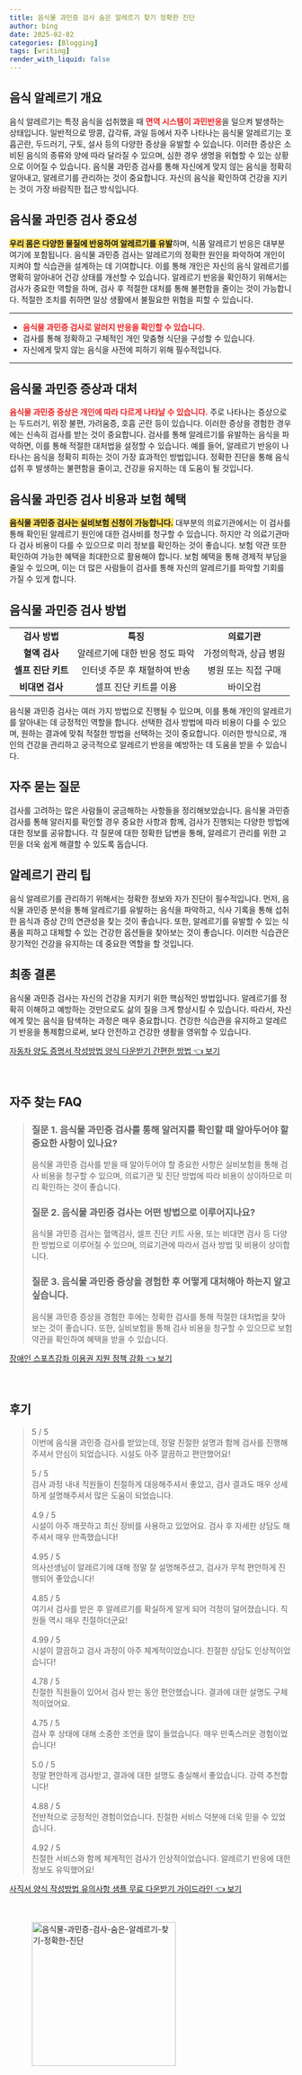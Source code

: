 ```yaml
---
title: 음식물 과민증 검사 숨은 알레르기 찾기 정확한 진단
author: bing
date: 2025-02-02
categories: [Blogging]
tags: [writing]
render_with_liquid: false
---
```



<h2 id='음식_알레르기_개요'>음식 알레르기 개요</h2>

<p>음식 알레르기는 특정 음식을 섭취했을 때 <b><span style="color: #ee2323;">면역 시스템이 과민반응</span></b>을 일으켜 발생하는 상태입니다. 일반적으로 땅콩, 갑각류, 과일 등에서 자주 나타나는 음식물 알레르기는 호흡곤란, 두드러기, 구토, 설사 등의 다양한 증상을 유발할 수 있습니다. 이러한 증상은 소비된 음식의 종류와 양에 따라 달라질 수 있으며, 심한 경우 생명을 위협할 수 있는 상황으로 이어질 수 있습니다. 음식물 과민증 검사를 통해 자신에게 맞지 않는 음식을 정확히 알아내고, 알레르기를 관리하는 것이 중요합니다. 자신의 음식을 확인하여 건강을 지키는 것이 가장 바람직한 접근 방식입니다.</p>

<h2 id='음식물_과민증_검사_중요성'>음식물 과민증 검사 중요성</h2>

<p><b><span style="background-color: #ffe066;">우리 몸은 다양한 물질에 반응하여 알레르기를 유발</span></b>하며, 식품 알레르기 반응은 대부분 여기에 포함됩니다. 음식물 과민증 검사는 알레르기의 정확한 원인을 파악하여 개인이 지켜야 할 식습관을 설계하는 데 기여합니다. 이를 통해 개인은 자신의 음식 알레르기를 명확히 알아내어 건강 상태를 개선할 수 있습니다. 알레르기 반응을 확인하기 위해서는 검사가 중요한 역할을 하며, 검사 후 적절한 대처를 통해 불편함을 줄이는 것이 가능합니다. 적절한 조치를 취하면 일상 생활에서 불필요한 위험을 피할 수 있습니다.</p>

<hr />

<ul>
    <li><b><span style="color: #ee2323;">음식물 과민증 검사로 알러지 반응을 확인할 수 있습니다.</span></b></li>
    <li>검사를 통해 정확하고 구체적인 개인 맞춤형 식단을 구성할 수 있습니다.</li>
    <li>자신에게 맞지 않는 음식을 사전에 피하기 위해 필수적입니다.</li>
</ul>

<hr />

<h2 id='음식물_과민증_증상과_대처'>음식물 과민증 증상과 대처</h2>

<p><b><span style="color: #ee2323;">음식물 과민증 증상은 개인에 따라 다르게 나타날 수 있습니다.</span></b> 주로 나타나는 증상으로는 두드러기, 위장 불편, 가려움증, 호흡 곤란 등이 있습니다. 이러한 증상을 경험한 경우에는 신속히 검사를 받는 것이 중요합니다. 검사를 통해 알레르기를 유발하는 음식을 파악하면, 이를 통해 적절한 대처법을 설정할 수 있습니다. 예를 들어, 알레르기 반응이 나타나는 음식을 정확히 피하는 것이 가장 효과적인 방법입니다. 정확한 진단을 통해 음식 섭취 후 발생하는 불편함을 줄이고, 건강을 유지하는 데 도움이 될 것입니다.</p>

<h2 id='음식물_과민증_검사_비용과_보험_혜택'>음식물 과민증 검사 비용과 보험 혜택</h2>

<p><b><span style="background-color: #ffe066;">음식물 과민증 검사는 실비보험 신청이 가능합니다.</span></b> 대부분의 의료기관에서는 이 검사를 통해 확인된 알레르기 원인에 대한 검사비를 청구할 수 있습니다. 하지만 각 의료기관마다 검사 비용이 다를 수 있으므로 미리 정보를 확인하는 것이 좋습니다. 보험 약관 또한 확인하여 가능한 혜택을 최대한으로 활용해야 합니다. 보험 혜택을 통해 경제적 부담을 줄일 수 있으며, 이는 더 많은 사람들이 검사를 통해 자신의 알레르기를 파악할 기회를 가질 수 있게 합니다.</p>

<h2 id='음식물_과민증_검사_방법'>음식물 과민증 검사 방법</h2>

<table>
    <tr>
        <td style="text-align: center; height: 17px;"><b>검사 방법</b></td>
        <td style="text-align: center; height: 17px;"><b>특징</b></td>
        <td style="text-align: center; height: 17px;"><b>의료기관</b></td>
    </tr>
    <tr>
        <td style="text-align: center; height: 17px;"><b>혈액 검사</b></td>
        <td style="text-align: center; height: 17px;">알레르기에 대한 반응 정도 파악</td>
        <td style="text-align: center; height: 17px;">가정의학과, 상급 병원</td>
    </tr>
    <tr>
        <td style="text-align: center; height: 17px;"><b>셀프 진단 키트</b></td>
        <td style="text-align: center; height: 17px;">인터넷 주문 후 채혈하여 반송</td>
        <td style="text-align: center; height: 17px;">병원 또는 직접 구매</td>
    </tr>
    <tr>
        <td style="text-align: center; height: 17px;"><b>비대면 검사</b></td>
        <td style="text-align: center; height: 17px;">셀프 진단 키트를 이용</td>
        <td style="text-align: center; height: 17px;">바이오컴</td>
    </tr>
</table>

<p>음식물 과민증 검사는 여러 가지 방법으로 진행될 수 있으며, 이를 통해 개인의 알레르기를 알아내는 데 긍정적인 역할을 합니다. 선택한 검사 방법에 따라 비용이 다를 수 있으며, 원하는 결과에 맞춰 적절한 방법을 선택하는 것이 중요합니다. 이러한 방식으로, 개인의 건강을 관리하고 궁극적으로 알레르기 반응을 예방하는 데 도움을 받을 수 있습니다.</p>

<h2 id='자주_묻는_질문'>자주 묻는 질문</h2>

<p>검사를 고려하는 많은 사람들이 궁금해하는 사항들을 정리해보았습니다. 음식물 과민증 검사를 통해 알러지를 확인할 경우 중요한 사항과 함께, 검사가 진행되는 다양한 방법에 대한 정보를 공유합니다. 각 질문에 대한 정확한 답변을 통해, 알레르기 관리를 위한 고민을 더욱 쉽게 해결할 수 있도록 돕습니다.</p>

<h2 id='알레르기_관리_팁'>알레르기 관리 팁</h2>

<p>음식 알레르기를 관리하기 위해서는 정확한 정보와 자가 진단이 필수적입니다. 먼저, 음식물 과민증 분석을 통해 알레르기를 유발하는 음식을 파악하고, 식사 기록을 통해 섭취한 음식과 증상 간의 연관성을 찾는 것이 좋습니다. 또한, 알레르기를 유발할 수 있는 식품을 피하고 대체할 수 있는 건강한 옵션들을 찾아보는 것이 좋습니다. 이러한 식습관은 장기적인 건강을 유지하는 데 중요한 역할을 할 것입니다.</p>

<h2 id='최종_결론'>최종 결론</h2>

<p>음식물 과민증 검사는 자신의 건강을 지키기 위한 핵심적인 방법입니다. 알레르기를 정확히 이해하고 예방하는 것만으로도 삶의 질을 크게 향상시킬 수 있습니다. 따라서, 자신에게 맞는 음식을 탐색하는 과정은 매우 중요합니다. 건강한 식습관을 유지하고 알레르기 반응을 통제함으로써, 보다 안전하고 건강한 생활을 영위할 수 있습니다.</p>


<p><a class="click-button" title="자동차 양도 증명서 작성방법 양식 다운받기 간편한 방법" href="https://afficreate.github.io/posts/%EC%9E%90%EB%8F%99%EC%B0%A8-%EC%96%91%EB%8F%84-%EC%A6%9D%EB%AA%85%EC%84%9C-%EC%9E%91%EC%84%B1%EB%B0%A9%EB%B2%95-%EC%96%91%EC%8B%9D-%EB%8B%A4%EC%9A%B4%EB%B0%9B%EA%B8%B0-%EA%B0%84%ED%8E%B8%ED%95%9C-%EB%B0%A9%EB%B2%95/" rel="dofollow">자동차 양도 증명서 작성방법 양식 다운받기 간편한 방법 👈 보기</a></p><br>
<h2 id='자주_찾는_FAQ'>자주 찾는 FAQ</h2>
<div itemscope="" itemtype="https://schema.org/FAQPage">
<blockquote>
<div itemscope="" itemprop="mainEntity" itemtype="https://schema.org/Question">
<h3 itemprop="name">질문 1. 음식물 과민증 검사를 통해 알러지를 확인할 때 알아두어야 할 중요한 사항이 있나요?</h3>
<div itemscope="" itemprop="acceptedAnswer" itemtype="https://schema.org/Answer">
<span itemprop="text">
<p>음식물 과민증 검사를 받을 때 알아두어야 할 중요한 사항은 실비보험을 통해 검사 비용을 청구할 수 있으며, 의료기관 및 진단 방법에 따라 비용이 상이하므로 미리 확인하는 것이 좋습니다.</p>
</span>
</div>
</div>
<div itemscope="" itemprop="mainEntity" itemtype="https://schema.org/Question">
<h3 itemprop="name">질문 2. 음식물 과민증 검사는 어떤 방법으로 이루어지나요?</h3>
<div itemscope="" itemprop="acceptedAnswer" itemtype="https://schema.org/Answer">
<span itemprop="text">
<p>음식물 과민증 검사는 혈액검사, 셀프 진단 키트 사용, 또는 비대면 검사 등 다양한 방법으로 이루어질 수 있으며, 의료기관에 따라서 검사 방법 및 비용이 상이합니다.</p>
</span>
</div>
</div>
<div itemscope="" itemprop="mainEntity" itemtype="https://schema.org/Question">
<h3 itemprop="name">질문 3. 음식물 과민증 증상을 경험한 후 어떻게 대처해아 하는지 알고 싶습니다.</h3>
<div itemscope="" itemprop="acceptedAnswer" itemtype="https://schema.org/Answer">
<span itemprop="text">
<p>음식물 과민증 증상을 경험한 후에는 정확한 검사를 통해 적절한 대처법을 찾아보는 것이 좋습니다. 또한, 실비보험을 통해 검사 비용을 청구할 수 있으므로 보험 약관을 확인하여 혜택을 받을 수 있습니다.</p>
</span>
</div>
</div>
</blockquote>
</div>
<p><a class="click-button" title="장애인 스포츠강좌 이용권 지원 정책 강화" href="https://afficreate.github.io/posts/%EC%9E%A5%EC%95%A0%EC%9D%B8-%EC%8A%A4%ED%8F%AC%EC%B8%A0%EA%B0%95%EC%A2%8C-%EC%9D%B4%EC%9A%A9%EA%B6%8C-%EC%A7%80%EC%9B%90-%EC%A0%95%EC%B1%85-%EA%B0%95%ED%99%94/" rel="dofollow">장애인 스포츠강좌 이용권 지원 정책 강화 👈 보기</a></p><br>
<h2 id='후기'>후기</h2>
<div itemscope itemtype="https://schema.org/Product">
  <blockquote>
  <div itemprop="review" itemscope itemtype="https://schema.org/Review">
      <div itemprop="reviewRating" itemscope itemtype="https://schema.org/Rating"> <span itemprop="ratingValue">5</span> / <span itemprop="bestRating">5</span> </div>
      <span itemprop="reviewBody">이번에 음식물 과민증 검사를 받았는데, 정말 친절한 설명과 함께 검사를 진행해주셔서 안심이 되었습니다. 시설도 아주 깔끔하고 편안했어요!</span>
  </div>
  <br>
  <div itemprop="review" itemscope itemtype="https://schema.org/Review">
      <div itemprop="reviewRating" itemscope itemtype="https://schema.org/Rating"> <span itemprop="ratingValue">5</span> / <span itemprop="bestRating">5</span> </div>
      <span itemprop="reviewBody">검사 과정 내내 직원들이 친절하게 대응해주셔서 좋았고, 검사 결과도 매우 상세하게 설명해주셔서 많은 도움이 되었습니다.</span>
  </div>
  <br>
  <div itemprop="review" itemscope itemtype="https://schema.org/Review">
      <div itemprop="reviewRating" itemscope itemtype="https://schema.org/Rating"> <span itemprop="ratingValue">4.9</span> / <span itemprop="bestRating">5</span> </div>
      <span itemprop="reviewBody">시설이 아주 깨끗하고 최신 장비를 사용하고 있었어요. 검사 후 자세한 상담도 해주셔서 매우 만족했습니다!</span>
  </div>
  <br>
  <div itemprop="review" itemscope itemtype="https://schema.org/Review">
      <div itemprop="reviewRating" itemscope itemtype="https://schema.org/Rating"> <span itemprop="ratingValue">4.95</span> / <span itemprop="bestRating">5</span> </div>
      <span itemprop="reviewBody">의사선생님이 알레르기에 대해 정말 잘 설명해주셨고, 검사가 무척 편안하게 진행되어 좋았습니다!</span>
  </div>
  <br>
  <div itemprop="review" itemscope itemtype="https://schema.org/Review">
      <div itemprop="reviewRating" itemscope itemtype="https://schema.org/Rating"> <span itemprop="ratingValue">4.85</span> / <span itemprop="bestRating">5</span> </div>
      <span itemprop="reviewBody">여기서 검사를 받은 후 알레르기를 확실하게 알게 되어 걱정이 덜어졌습니다. 직원들 역시 매우 친절하더군요!</span>
  </div>
  <br>
  <div itemprop="review" itemscope itemtype="https://schema.org/Review">
      <div itemprop="reviewRating" itemscope itemtype="https://schema.org/Rating"> <span itemprop="ratingValue">4.99</span> / <span itemprop="bestRating">5</span> </div>
      <span itemprop="reviewBody">시설이 깔끔하고 검사 과정이 아주 체계적이었습니다. 친절한 상담도 인상적이었습니다!</span>
  </div>
  <br>
  <div itemprop="review" itemscope itemtype="https://schema.org/Review">
      <div itemprop="reviewRating" itemscope itemtype="https://schema.org/Rating"> <span itemprop="ratingValue">4.78</span> / <span itemprop="bestRating">5</span> </div>
      <span itemprop="reviewBody">친절한 직원들이 있어서 검사 받는 동안 편안했습니다. 결과에 대한 설명도 구체적이었어요.</span>
  </div>
  <br>
  <div itemprop="review" itemscope itemtype="https://schema.org/Review">
      <div itemprop="reviewRating" itemscope itemtype="https://schema.org/Rating"> <span itemprop="ratingValue">4.75</span> / <span itemprop="bestRating">5</span> </div>
      <span itemprop="reviewBody">검사 후 상태에 대해 소중한 조언을 많이 들었습니다. 매우 만족스러운 경험이었습니다!</span>
  </div>
  <br>
  <div itemprop="review" itemscope itemtype="https://schema.org/Review">
      <div itemprop="reviewRating" itemscope itemtype="https://schema.org/Rating"> <span itemprop="ratingValue">5.0</span> / <span itemprop="bestRating">5</span> </div>
      <span itemprop="reviewBody">정말 편안하게 검사받고, 결과에 대한 설명도 충실해서 좋았습니다. 강력 추천합니다!</span>
  </div>
  <br>
  <div itemprop="review" itemscope itemtype="https://schema.org/Review">
      <div itemprop="reviewRating" itemscope itemtype="https://schema.org/Rating"> <span itemprop="ratingValue">4.88</span> / <span itemprop="bestRating">5</span> </div>
      <span itemprop="reviewBody">전반적으로 긍정적인 경험이었습니다. 친절한 서비스 덕분에 더욱 믿을 수 있었습니다.</span>
  </div>
  <br>
  <div itemprop="review" itemscope itemtype="https://schema.org/Review">
      <div itemprop="reviewRating" itemscope itemtype="https://schema.org/Rating"> <span itemprop="ratingValue">4.92</span> / <span itemprop="bestRating">5</span> </div>
      <span itemprop="reviewBody">친절한 서비스와 함께 체계적인 검사가 인상적이었습니다. 알레르기 반응에 대한 정보도 유익했어요!</span>
  </div>
  </blockquote>
</div>
<p><a class="click-button" title="사직서 양식 작성방법 유의사항 샘플 무료 다운받기 가이드라인" href="https://afficreate.github.io/posts/%EC%82%AC%EC%A7%81%EC%84%9C-%EC%96%91%EC%8B%9D-%EC%9E%91%EC%84%B1%EB%B0%A9%EB%B2%95-%EC%9C%A0%EC%9D%98%EC%82%AC%ED%95%AD-%EC%83%98%ED%94%8C-%EB%AC%B4%EB%A3%8C-%EB%8B%A4%EC%9A%B4%EB%B0%9B%EA%B8%B0-%EA%B0%80%EC%9D%B4%EB%93%9C%EB%9D%BC%EC%9D%B8/" rel="dofollow">사직서 양식 작성방법 유의사항 샘플 무료 다운받기 가이드라인 👈 보기</a></p><br>
<figure class="image"><img src="https://afficreate.github.io/assets/img/thumbnail/음식물-과민증-검사-숨은-알레르기-찾기-정확한-진단.webp" alt="음식물-과민증-검사-숨은-알레르기-찾기-정확한-진단" width="256" height="256"></figure>